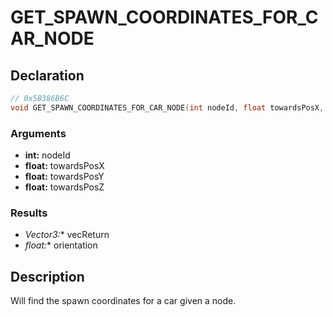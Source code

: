 # GET_SPAWN_COORDINATES_FOR_CAR_NODE

## Declaration
```cpp
// 0x5B386B6C
void GET_SPAWN_COORDINATES_FOR_CAR_NODE(int nodeId, float towardsPosX, float towardsPosY, float towardsPosZ, Vector3* vecReturn, float* orientation);
```

### Arguments
- **int:** nodeId
- **float:** towardsPosX
- **float:** towardsPosY
- **float:** towardsPosZ

### Results
- **Vector3*:** vecReturn
- **float*:** orientation

## Description
Will find the spawn coordinates for a car given a node.